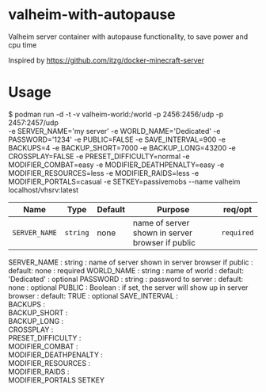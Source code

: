 # valheim-with-autopause
Valheim server container with autopause functionality, to save power and cpu time

Inspired by https://github.com/itzg/docker-minecraft-server

# Usage
$ podman run -d -t -v valheim-world:/world -p 2456:2456/udp -p 2457:2457/udp \
-e SERVER_NAME='my server'
-e WORLD_NAME='Dedicated'
-e PASSWORD='1234'
-e PUBLIC=FALSE
-e SAVE_INTERVAL=900
-e BACKUPS=4
-e BACKUP_SHORT=7000
-e BACKUP_LONG=43200
-e CROSSPLAY=FALSE
-e PRESET_DIFFICULTY=normal
-e MODIFIER_COMBAT=easy
-e MODIFIER_DEATHPENALTY=easy
-e MODIFIER_RESOURCES=less
-e MODIFIER_RAIDS=less
-e MODIFIER_PORTALS=casual
-e SETKEY=passivemobs
--name valheim localhost/vhsrv:latest


| Name | Type | Default | Purpose | req/opt |
|----------|----------|-------|---|--|
| `SERVER_NAME` | `string` | none | name of server shown in server browser if public | `required` |



SERVER_NAME            :  string   :  name of server shown in server browser if public  :  default: none         :  required
WORLD_NAME             :  string   :  name of world                                     :  default: 'Dedicated'  :  optional
PASSWORD               :  string   :  password to server                                :  default: none         :  optional
PUBLIC                 :  Boolean  :  if set, the server will show up in server browser :  default: TRUE         :  optional
SAVE_INTERVAL          :  
BACKUPS                :  
BACKUP_SHORT           :  
BACKUP_LONG            :  
CROSSPLAY              :  
PRESET_DIFFICULTY      :  
MODIFIER_COMBAT        :  
MODIFIER_DEATHPENALTY  :  
MODIFIER_RESOURCES     :  
MODIFIER_RAIDS         :  
MODIFIER_PORTALS
SETKEY
